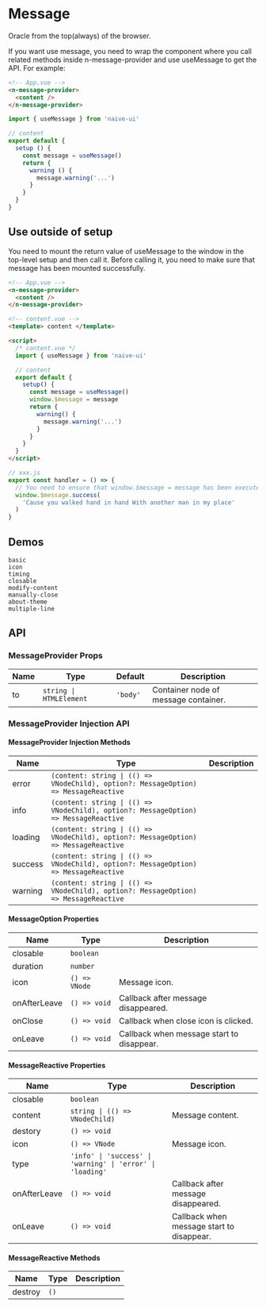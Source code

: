 # Message

Oracle from the top(always) of the browser.

<n-space vertical>
<n-alert title="Prerequisite" type="warning">
  If you want use message, you need to wrap the component where you call related methods inside <n-text code>n-message-provider</n-text> and use <n-text code>useMessage</n-text> to get the API.
</n-alert>
For example:

```html
<!-- App.vue -->
<n-message-provider>
  <content />
</n-message-provider>
```

```js
import { useMessage } from 'naive-ui'

// content
export default {
  setup () {
    const message = useMessage()
    return {
      warning () {
        message.warning('...')
      }
    }
  }
}
```

</n-space>

## Use outside of setup

<n-space vertical>
<n-alert type="warning">
  You need to mount the return value of <n-text code>useMessage</n-text> to the window in the top-level setup and then call it. Before calling it, you need to make sure that message has been mounted successfully.
</n-alert>

```html
<!-- App.vue -->
<n-message-provider>
  <content />
</n-message-provider>
```

```html
<!-- content.vue -->
<template> content </template>

<script>
  /* content.vue */
  import { useMessage } from 'naive-ui'

  // content
  export default {
    setup() {
      const message = useMessage()
      window.$message = message
      return {
        warning() {
          message.warning('...')
        }
      }
    }
  }
</script>
```

```js
// xxx.js
export const handler = () => {
  // You need to ensure that window.$message = message has been executed in setup
  window.$message.success(
    'Cause you walked hand in hand With another man in my place'
  )
}
```

</n-space>

## Demos

```demo
basic
icon
timing
closable
modify-content
manually-close
about-theme
multiple-line
```

## API

### MessageProvider Props

| Name | Type | Default | Description |
| --- | --- | --- | --- |
| to | `string \| HTMLElement` | `'body'` | Container node of message container. |

### MessageProvider Injection API

#### MessageProvider Injection Methods

| Name | Type | Description |
| --- | --- | --- |
| error | `(content: string \| (() => VNodeChild), option?: MessageOption) => MessageReactive` |  |
| info | `(content: string \| (() => VNodeChild), option?: MessageOption) => MessageReactive` |  |
| loading | `(content: string \| (() => VNodeChild), option?: MessageOption) => MessageReactive` |  |
| success | `(content: string \| (() => VNodeChild), option?: MessageOption) => MessageReactive` |  |
| warning | `(content: string \| (() => VNodeChild), option?: MessageOption) => MessageReactive` |  |

#### MessageOption Properties

| Name         | Type          | Description                               |
| ------------ | ------------- | ----------------------------------------- |
| closable     | `boolean`     |                                           |
| duration     | `number`      |                                           |
| icon         | `() => VNode` | Message icon.                             |
| onAfterLeave | `() => void`  | Callback after message disappeared.       |
| onClose      | `() => void`  | Callback when close icon is clicked.      |
| onLeave      | `() => void`  | Callback when message start to disappear. |

#### MessageReactive Properties

| Name | Type | Description |
| --- | --- | --- |
| closable | `boolean` |  |
| content | `string \| (() => VNodeChild)` | Message content. |
| destory | `() => void` |  |
| icon | `() => VNode` | Message icon. |
| type | `'info' \| 'success' \| 'warning' \| 'error' \| 'loading'` |  |
| onAfterLeave | `() => void` | Callback after message disappeared. |
| onLeave | `() => void` | Callback when message start to disappear. |

#### MessageReactive Methods

| Name    | Type | Description |
| ------- | ---- | ----------- |
| destroy | `()` |             |
